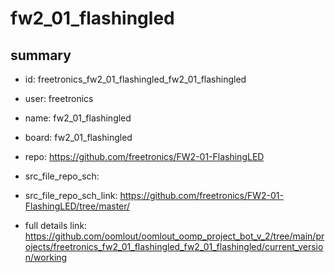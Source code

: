 # fw2_01_flashingled
 
## summary 
* id: freetronics_fw2_01_flashingled_fw2_01_flashingled
* user: freetronics
* name: fw2_01_flashingled
* board: fw2_01_flashingled
* repo: https://github.com/freetronics/FW2-01-FlashingLED



* src_file_repo_sch: 
* src_file_repo_sch_link: https://github.com/freetronics/FW2-01-FlashingLED/tree/master/
* full details link: https://github.com/oomlout/oomlout_oomp_project_bot_v_2/tree/main/projects/freetronics_fw2_01_flashingled_fw2_01_flashingled/current_version/working  







